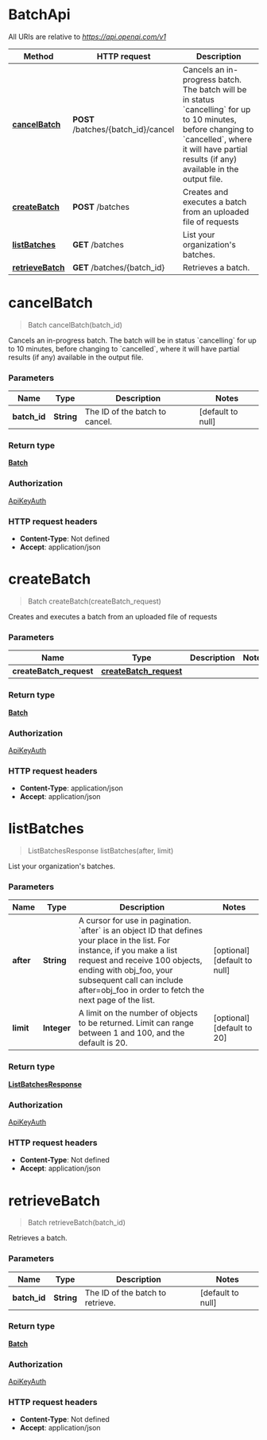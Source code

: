 # BatchApi

All URIs are relative to *https://api.openai.com/v1*

| Method | HTTP request | Description |
|------------- | ------------- | -------------|
| [**cancelBatch**](BatchApi.md#cancelBatch) | **POST** /batches/{batch_id}/cancel | Cancels an in-progress batch. The batch will be in status &#x60;cancelling&#x60; for up to 10 minutes, before changing to &#x60;cancelled&#x60;, where it will have partial results (if any) available in the output file. |
| [**createBatch**](BatchApi.md#createBatch) | **POST** /batches | Creates and executes a batch from an uploaded file of requests |
| [**listBatches**](BatchApi.md#listBatches) | **GET** /batches | List your organization&#39;s batches. |
| [**retrieveBatch**](BatchApi.md#retrieveBatch) | **GET** /batches/{batch_id} | Retrieves a batch. |


<a name="cancelBatch"></a>
# **cancelBatch**
> Batch cancelBatch(batch\_id)

Cancels an in-progress batch. The batch will be in status &#x60;cancelling&#x60; for up to 10 minutes, before changing to &#x60;cancelled&#x60;, where it will have partial results (if any) available in the output file.

### Parameters

|Name | Type | Description  | Notes |
|------------- | ------------- | ------------- | -------------|
| **batch\_id** | **String**| The ID of the batch to cancel. | [default to null] |

### Return type

[**Batch**](../Models/Batch.md)

### Authorization

[ApiKeyAuth](../README.md#ApiKeyAuth)

### HTTP request headers

- **Content-Type**: Not defined
- **Accept**: application/json

<a name="createBatch"></a>
# **createBatch**
> Batch createBatch(createBatch\_request)

Creates and executes a batch from an uploaded file of requests

### Parameters

|Name | Type | Description  | Notes |
|------------- | ------------- | ------------- | -------------|
| **createBatch\_request** | [**createBatch_request**](../Models/createBatch_request.md)|  | |

### Return type

[**Batch**](../Models/Batch.md)

### Authorization

[ApiKeyAuth](../README.md#ApiKeyAuth)

### HTTP request headers

- **Content-Type**: application/json
- **Accept**: application/json

<a name="listBatches"></a>
# **listBatches**
> ListBatchesResponse listBatches(after, limit)

List your organization&#39;s batches.

### Parameters

|Name | Type | Description  | Notes |
|------------- | ------------- | ------------- | -------------|
| **after** | **String**| A cursor for use in pagination. &#x60;after&#x60; is an object ID that defines your place in the list. For instance, if you make a list request and receive 100 objects, ending with obj_foo, your subsequent call can include after&#x3D;obj_foo in order to fetch the next page of the list.  | [optional] [default to null] |
| **limit** | **Integer**| A limit on the number of objects to be returned. Limit can range between 1 and 100, and the default is 20.  | [optional] [default to 20] |

### Return type

[**ListBatchesResponse**](../Models/ListBatchesResponse.md)

### Authorization

[ApiKeyAuth](../README.md#ApiKeyAuth)

### HTTP request headers

- **Content-Type**: Not defined
- **Accept**: application/json

<a name="retrieveBatch"></a>
# **retrieveBatch**
> Batch retrieveBatch(batch\_id)

Retrieves a batch.

### Parameters

|Name | Type | Description  | Notes |
|------------- | ------------- | ------------- | -------------|
| **batch\_id** | **String**| The ID of the batch to retrieve. | [default to null] |

### Return type

[**Batch**](../Models/Batch.md)

### Authorization

[ApiKeyAuth](../README.md#ApiKeyAuth)

### HTTP request headers

- **Content-Type**: Not defined
- **Accept**: application/json

